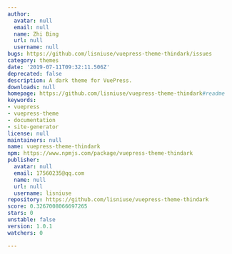 ```yaml
---
author:
  avatar: null
  email: null
  name: Zhi Bing
  url: null
  username: null
bugs: https://github.com/lisniuse/vuepress-theme-thindark/issues
category: themes
date: '2019-07-11T09:32:11.506Z'
deprecated: false
description: A dark theme for VuePress.
downloads: null
homepage: https://github.com/lisniuse/vuepress-theme-thindark#readme
keywords:
- vuepress
- vuepress-theme
- documentation
- site-generator
license: null
maintainers: null
name: vuepress-theme-thindark
npm: https://www.npmjs.com/package/vuepress-theme-thindark
publisher:
  avatar: null
  email: 17560235@qq.com
  name: null
  url: null
  username: lisniuse
repository: https://github.com/lisniuse/vuepress-theme-thindark
score: 0.3267008066697265
stars: 0
unstable: false
version: 1.0.1
watchers: 0

---
```



